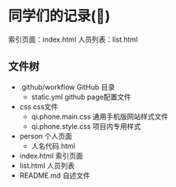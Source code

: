 # 同学们的记录(🐶)

索引页面：index.html
人员列表：list.html

## 文件树

- .github/workflow GitHub 目录
    - static.yml  github page配置文件
- css  css文件
    - qi.phone.main.css  通用手机版网站样式文件
    - qi.phone.style.css  项目内专用样式
- person  个人页面
    - 人名代码.html
- index.html  索引页面
- list.html  人员列表
- README.md  自述文件

